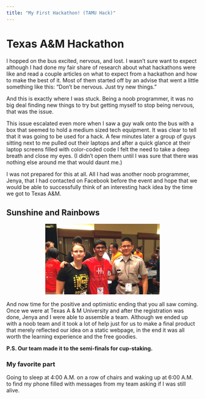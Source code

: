 ```yaml
---
title: "My First Hackathon! (TAMU Hack)"
---
```


# Texas A&M Hackathon

I hopped on the bus excited, nervous, and lost. I wasn’t sure want to expect although I had done my fair share of research about what hackathons were like and read a couple articles on what to expect from a hackathon and how to make the best of it. Most of them started off by an advise that went a little something like this: “Don’t be nervous. Just try new things.”

And this is exactly where I was stuck. Being a noob programmer, it was no big deal finding new things to try but getting myself to stop being nervous, that was the issue.


This issue escalated even more when I saw a guy walk onto the bus with a box that seemed to hold a medium sized tech equipment. It was clear to tell that it was going to be used for a hack. A few minutes later a group of guys sitting next to me pulled out their laptops and after a quick glance at their laptop screens filled with color-coded code I felt the need to take a deep breath and close my eyes. (I didn’t open them until I was sure that there was nothing else around me that would daunt me.)

I was not prepared for this at all. All I had was another noob programmer, Jenya, that I had contacted on Facebook before the event and hope that we would be able to successfully think of an interesting hack idea by the time we got to Texas A&M.

## Sunshine and Rainbows

<!-- The Team -->
<p style="text-align:center">
<img src="/assets/imgs/hack_tamu.jpg" width="300rem">
</p>

And now time for the positive and optimistic ending that you all saw coming. Once we were at Texas A & M University and after the registration was done, Jenya and I were able to assemble a team. Although we ended up with a noob team and it took a lot of help just for us to make a final product that merely reflected our idea on a static webpage, in the end it was all worth the learning experience and the free goodies.

**P.S. Our team made it to the semi-finals for cup-staking.**

### My favorite part
Going to sleep at 4:00 A.M. on a row of chairs and waking up at 6:00 A.M. to find my phone filled with messages from my team asking if I was still alive.